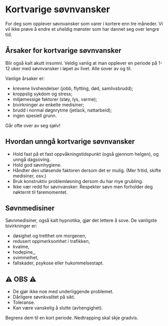 # Kortvarige søvnvansker

For deg som opplever søvnvansker som varer i kortere enn tre måneder. 
Vi vil ikke prøve å endre et uheldig mønster som har dannet seg over lengre tid.

## Årsaker for kortvarige søvnvansker

Blir også kalt akutt insomni. Veldig vanlig at man opplever en periode på 1-12 uker med søvnvansker i løpet av livet. Alle sover av og til.

Vanlige årsaker er:
* krevene livshendelser (jobb, flytting, død, samlivsbrudd);
* kroppslig sykdom og stress;
* miljømessige faktorer (støy, lys, varme);
* bivirkninger av enkelte medisiner; 
* brudd i normal døgnrytme (jetlack, nattarbeid);
* ingen spesiell grunn.

Går ofte over av seg sjølv!

## Hvordan unngå kortvarige søvnvansker

* Hold fast på et fast oppvåkningstidspunkt (også gjennom helgen), og unngå dagsoving.
* Hold god søvnhygiene.
* Håndter den utløsende faktoren dersom det er mulig. (Mer fritid, skifte medisiner, osv.)
* Bruk konstruktiv problemløsning dersom du har mye grubling.
* Ikke vær redd for søvnvansker: Respekter søvn men forholder deg nøkternt til faremomentet.

## Søvnmedisiner

Søvnmedisiner, også kalt hypnotika, gjør det lettere å sove. 
De vanligste bivirkninger er: 
* døsighet og tretthet om morgenen, 
* redusert oppmerksomhet i trafikken,
* kvalme,
* hodepine,,
* svimmelhet,
* fallskader, psykose eller hukommelsestapt.

## :warning: OBS :warning:
* De gjør ikke noe med underliggende problemet.
* Dårligere søvnkvalitet på sikt.
* Toleranse.
* Kan være vanskelig å slutte (avhengighet).

Begrens dem til en kort periode.
Nedtrapping skal skje gradvis.
